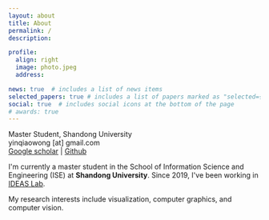 ```yaml
---
layout: about
title: About
permalink: /
description: 

profile:
  align: right
  image: photo.jpeg
  address: 

news: true  # includes a list of news items
selected_papers: true # includes a list of papers marked as "selected={true}"
social: true  # includes social icons at the bottom of the page
# awards: true
---
```


Master Student, Shandong University<br>
yinqiaowong [at] gmail.com<br>
[Google scholar](https://scholar.google.com/citations?user=VXErxoYAAAAJ) | [Github](https://github.com/joyboyish)

I'm currently a master student in the School of Information Science and Engineering (ISE) at **Shandong University**. Since 2019, I've been working in [IDEAS Lab](https://ideaslab.wang/). 

My research interests include visualization, computer graphics, and computer vision.